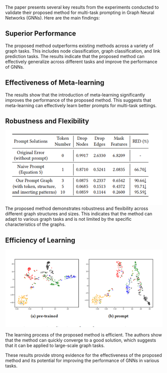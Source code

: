 The paper presents several key results from the experiments conducted to validate their proposed method for multi-task prompting in Graph Neural Networks (GNNs). Here are the main findings:

## Superior Performance
The proposed method outperforms existing methods across a variety of graph tasks. This includes node classification, graph classification, and link prediction tasks. The results indicate that the proposed method can effectively generalize across different tasks and improve the performance of GNNs.

## Effectiveness of Meta-learning
The results show that the introduction of meta-learning significantly improves the performance of the proposed method. This suggests that meta-learning can effectively learn better prompts for multi-task settings.

## Robustness and Flexibility
![g](/assets/8.png)
The proposed method demonstrates robustness and flexibility across different graph structures and sizes. This indicates that the method can adapt to various graph tasks and is not limited by the specific characteristics of the graphs.

## Efficiency of Learning
![g](/assets/9.png)

The learning process of the proposed method is efficient. The authors show that the method can quickly converge to a good solution, which suggests that it can be applied to large-scale graph tasks.

These results provide strong evidence for the effectiveness of the proposed method and its potential for improving the performance of GNNs in various tasks.
